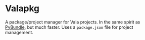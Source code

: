 # Valapkg
A package/project manager for Vala projects. In the same spirit as [PyBundle](https://github.com/munchkinhalfling/pybundle), but much faster. Uses a `package.json` file for project management.